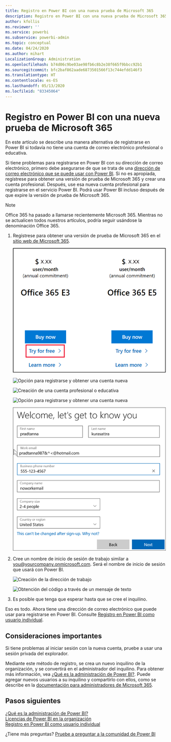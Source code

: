 ```yaml
---
title: Registro en Power BI con una nueva prueba de Microsoft 365
description: Registro en Power BI con una nueva prueba de Microsoft 365
author: kfollis
ms.reviewer: ''
ms.service: powerbi
ms.subservice: powerbi-admin
ms.topic: conceptual
ms.date: 04/24/2020
ms.author: mihart
LocalizationGroup: Administration
ms.openlocfilehash: b74d06c9be03ae98fb6c8b2e38f665f9bbcc92b1
ms.sourcegitcommit: bfc2baf862aade6873501566f13c744efdd146f3
ms.translationtype: HT
ms.contentlocale: es-ES
ms.lasthandoff: 05/13/2020
ms.locfileid: "83345064"
---
```

# <a name="signing-up-for-power-bi-with-a-new-microsoft-365-trial"></a>Registro en Power BI con una nueva prueba de Microsoft 365

En este artículo se describe una manera alternativa de registrarse en Power BI si todavía no tiene una cuenta de correo electrónico profesional o educativa. 

Si tiene problemas para registrarse en Power BI con su dirección de correo electrónico, primero debe asegurarse de que se trata de una [dirección de correo electrónico que se puede usar con Power BI](../fundamentals/service-self-service-signup-for-power-bi.md#supported-email-addresses). Si no es apropiada, regístrese para obtener una versión de prueba de Microsoft 365 y crear una cuenta profesional. Después, use esa nueva cuenta profesional para registrarse en el servicio Power BI. Podrá usar Power BI incluso después de que expire la versión de prueba de Microsoft 365.

> [!NOTE]
> Office 365 ha pasado a llamarse recientemente Microsoft 365. Mientras no se actualicen todos nuestros artículos, podría seguir usándose la denominación Office 365.

1. Regístrese para obtener una versión de prueba de Microsoft 365 en el [sitio web de Microsoft 365](https://www.microsoft.com/en-us/microsoft-365/business/compare-more-office-365-for-business-plans).

    ![Página de bienvenida](media/service-admin-signing-up-for-power-bi-with-a-new-office-365-trial/power-bi-try-now.png)

    ![Opción para registrarse y obtener una cuenta nueva](media/service-admin-signing-up-for-power-bi-with-a-new-office-365-trial/power-bi-existing.png)

    ![Creación de una cuenta profesional o educativa](media/service-admin-signing-up-for-power-bi-with-a-new-office-365-trial/power-bi-create-email.png)

    ![Opción para registrarse y obtener una cuenta nueva](media/service-admin-signing-up-for-power-bi-with-a-new-office-365-trial/power-bi-no-email.png)

    ![Especificación de la información de contacto](media/service-admin-signing-up-for-power-bi-with-a-new-office-365-trial/power-bi-welcome-you.png)

    

1. Cree un nombre de inicio de sesión de trabajo similar a you@yourcompany.onmicrosoft.com. Será el nombre de inicio de sesión que usará con Power BI.

    ![Creación de la dirección de trabajo](media/service-admin-signing-up-for-power-bi-with-a-new-office-365-trial/power-bi-create-address.png)

    ![Obtención del código a través de un mensaje de texto](media/service-admin-signing-up-for-power-bi-with-a-new-office-365-trial/power-bi-robot.png)    

1. Es posible que tenga que esperar hasta que se cree el inquilino. 

Eso es todo.  Ahora tiene una dirección de correo electrónico que puede usar para registrarse en Power BI. Consulte [Registro en Power BI como usuario individual](../fundamentals/service-self-service-signup-for-power-bi.md).





## <a name="important-considerations"></a>Consideraciones importantes
Si tiene problemas al iniciar sesión con la nueva cuenta, pruebe a usar una sesión privada del explorador.    

Mediante este método de registro, se crea un nuevo inquilino de la organización, y se convertirá en el administrador del inquilino. Para obtener más información, vea [¿Qué es la administración de Power BI?](service-admin-administering-power-bi-in-your-organization.md). Puede agregar nuevos usuarios a su inquilino y compartirlo con ellos, como se describe en la [documentación para administradores de Microsoft 365](https://support.office.com/en-sg/article/Add-users-individually-to-Office-365---Admin-Help-1970f7d6-03b5-442f-b385-5880b9c256ec).

## <a name="next-steps"></a>Pasos siguientes

[¿Qué es la administración de Power BI?](service-admin-administering-power-bi-in-your-organization.md)  
[Licencias de Power BI en la organización](service-admin-licensing-organization.md)  
[Registro en Power BI como usuario individual](../fundamentals/service-self-service-signup-for-power-bi.md)

¿Tiene más preguntas? [Pruebe a preguntar a la comunidad de Power BI](https://community.powerbi.com/)